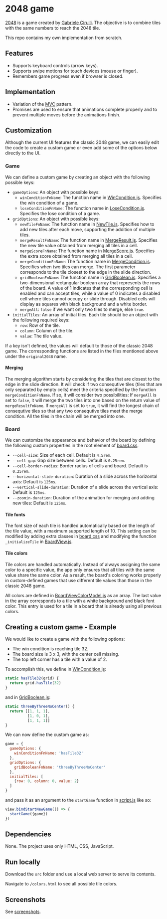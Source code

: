 # 2048 game

[2048](https://en.wikipedia.org/wiki/2048_(video_game)) is a game created by [Gabriele Cirulli](https://github.com/gabrielecirulli). The objective is to combine tiles with the same numbers to reach the 2048 tile.

This repo contains my own implementation from scratch.

## Features

* Supports keyboard controls (arrow keys).
* Supports swipe motions for touch devices (mouse or finger).
* Remembers game progress even if browser is closed.

## Implementation

* Variation of the [MVC](https://en.wikipedia.org/wiki/Model%E2%80%93view%E2%80%93controller) pattern.
* Promises are used to ensure that animations complete properly and to prevent multiple moves before the animations finish.

## Customization

Although the current UI features the classic 2048 game, we can easily edit the code to create a custom game or even add some of the options below directly to the UI.

### Game

We can define a custom game by creating an object with the following possible keys:

* `gameOptions`: An object with possible keys:
  * `winConditionFnName`: The function name in [WinCondition.js](src/js/gameModel/WinCondition.js). Specifies the win condition of a game.
  * `loseConditionFnName`: The function name in [LoseCondition.js](src/js/gameModel/LoseCondition.js). Specifies the lose condition of a game.
* `gridOptions`: An object with possible keys:
  * `newTileFnName`: The function name in [NewTile.js](src/js/gameModel/NewTile.js). Specifies how to add new tiles after each move, supporting the addition of multiple tiles.
  * `mergeResultFnName`: The function name in [MergeResult.js](src/js/gameModel/MergeResult.js). Specifies the new tile value obtained from merging all tiles in a cell.
  * `mergeScoreFnName`: The function name in [MergeScore.js](src/js/gameModel/MergeScore.js). Specifies the extra score obtained from merging all tiles in a cell.
  * `mergeConditionFnName`: The function name in [MergeCondition.js](src/js/gameModel/MergeCondition.js). Specifies when two tiles can merge. The first parameter corresponds to the tile closest to the edge in the slide direction.
  * `gridBooleanFnName`: The function name in [GridBoolean.js](src/js/gameModel/GridBoolean.js). Specifies a two-dimensional rectangular boolean array that represents the rows of the board. A value of 1 indicates that the corresponding cell is enabled and can accept tiles, while a value of 0 indicates a disabled cell where tiles cannot occupy or slide through. Disabled cells will display as squares with black background and a white border.
  * `mergeAll`: `false` if we want only two tiles to merge, else `true`.
* `initialTiles`: An array of initial tiles. Each tile should be an object with the following required keys:
  * `row`: Row of the tile.
  * `column`: Column of the tile.
  * `value`: The tile value.

If a key isn't defined, the values will default to those of the classic 2048 game. The corresponding functions are listed in the files mentioned above under the `original2048` name.

#### Merging

The merging algorithm starts by considering the tiles that are closest to the edge in the slide direction. It will check if two consequtive tiles (tiles that are only separated by empty cells) meet the criteria specified by the function `mergeConditionFnName`. If so, it will consider two possibilities: If `mergeAll` is set to `false`, it will merge the two tiles into one based on the return value of `mergeResultFnName`. If `mergeAll` is set to `true`, it will find the longest chain of consequtive tiles so that any two consequtive tiles meet the merge condition. All the tiles in the chain will be merged into one.

### Board

We can customize the appearance and behavior of the board by defining the following custom properties in the root element of [board.css](src/css/board.css).

* `--cell-size`: Size of each cell. Default is `4.5rem`.
* `--cell-gap`: Gap size between cells. Default is `0.25rem`.
* `--cell-border-radius`: Border radius of cells and board. Default is `0.25rem`.
* `--horizontal-slide-duration`: Duration of a slide across the horizontal axis: Default is `125ms`.
* `--vertical-slide-duration`: Duration of a slide across the vertical axis: Default is `125ms`.
* `--zoomin-duration`: Duration of the animation for merging and adding new tiles: Default is `125ms`.

#### Tile fonts

The font size of each tile is handled automatically based on the length of the tile value, with a maximum supported length of 10. This setting can be modified by adding extra classes in [board.css](src/css/board.css) and modifying the function `_initializeTile` in [BoardView.js](src/js/gameView/BoardView.js).

#### Tile colors

Tile colors are handled automatically. Instead of always assigning the same color to a specific value, the app only ensures that all tiles with the same value share the same color. As a result, the board's coloring works properly in custom-defined games that use different tile values than those in the classic 2048 game.

All colors are defined in [BoardViewColorModel.js](src/js/gameView/BoardViewColorModel.js) as an array. The last value in the array corresponds to a tile with a white background and black font color. This entry is used for a tile in a board that is already using all previous colors.

## Creating a custom game - Example

We would like to create a game with the following options:

* The win condition is reaching tile 32.
* The board size is 3 x 3, with the center cell missing.
* The top left corner has a tile with a value of 2.

To accomplish this, we define in [WinCondition.js](src/js/gameModel/WinCondition.js):

```js
static hasTile32(grid) {
  return grid.hasTile(32)
}
```

and in [GridBoolean.js](src/js/gameModel/GridBoolean.js):

```js
static threeByThreeNoCenter() {
  return [[1, 1, 1],
          [1, 0, 1],
          [1, 1, 1]]
}
```

We can now define the custom game as:

```js
game = {
  gameOptions: {
    winConditionFnName: 'hasTile32'
  },
  gridOptions: {
    gridBooleanFnName: 'threeByThreeNoCenter'
  },
  initialTiles: [
    {row: 0, column: 0, value: 2}
  ]
}
```

and pass it as an argument to the `startGame` function in [script.js](src/js/script.js) like so:

```js
view.bindStartNewGame(() => {
  startGame({game})
})
```

## Dependencies

None. The project uses only HTML, CSS, JavaScript.

## Run locally

Download the `src` folder and use a local web server to serve its contents.

Navigate to `/colors.html` to see all possible tile colors.

## Screenshots

See [screenshots](screenshots/).

